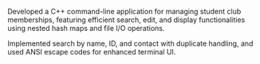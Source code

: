 Developed a C++ command-line application for managing student club memberships, featuring efficient search, edit, and display functionalities using nested hash maps and file I/O operations.

Implemented search by name, ID, and contact with duplicate handling, and used ANSI escape codes for enhanced terminal UI.
